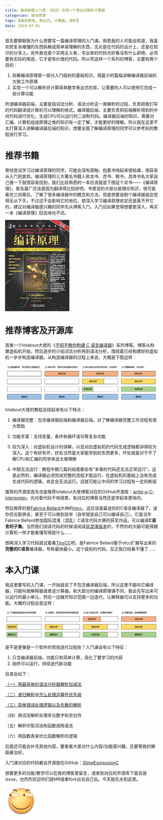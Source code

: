 ```yaml
---
title: 编译原理入门课：（前言）实现一个表达式解析计算器
categories: 编译原理
tags: [编译原理, 表达式, 计算器, 解析]
date: 2019-07-01
---
```


首先要聊聊我为什么想要写一篇编译原理的入门课。熟悉我的人可能会知道，我喜欢把复杂难懂的东西拆解成简单易理解的东西，无论是在代码的设计上，还是在知识的分享上。另外我也是个实用主义者，写出来的代码光好看没有什么卵用，必须要有实际的用途，它才是有价值的代码。所以写这样一个系列的博客，主要有两个目的：

1. 拆解编译原理里一部分入门级别的基础知识，用最少的篇幅讲解编译器前端的大致工作原理
2. 实现一个可以解析并计算简单数学表达式的库，让需要的人可以使用它完成一些计算功能

<!--more-->

所谓编译器前端，主要是指词法分析、语法分析这一类解析的过程，负责把我们写的代码翻译成计算机可以理解的格式。编译器后端，主要负责把前端解析得到的中间代码进行优化，生成CPU可以运行的二进制代码。编译器后端的知识，需要对汇编、计算机组成原理之类的知识有一定了解，才能更好的理解。所以我在这里不太打算深入讲解编译器后端的知识，想要全面了解编译原理的同学可以参考别的教程进行学习。

# 推荐书籍

曾经尝试学习过编译原理的同学，可能会深有感触，抱着书啃起来很枯燥，很容易从入门到放弃。编译原理的三大著名书籍人称龙书、虎书、鲸书，具体书名大家自己搜一下就很容易找到。我们比较熟悉的一本应该就是下图这个龙书——《编译原理》，普及最广应该是因为翻译得比较好吧。书里说的大部分是理论知识，很可能看完三四章后，了解了很多编译器中的概念和方法，但是想要自制个编译器就会觉得无从下手。不过这不会影响它的地位，想深入学习编译原理肯定还是离不开它的，建议对编译器感兴趣的同学先从博客入门，入门后如果觉得想要更深入，再买一本《编译原理》回去啃也不迟。

![01-A](/2019/07/01-A.png)

# 推荐博客及开源库

首推一个lotabout大佬的《[手把手教你构建 C 语言编译器](https://lotabout.me/2015/write-a-C-interpreter-0/)》系列博客。博客从构建虚拟机开始，然后逐步的介绍词法分析再到语法分析，围绕着已经构建好的虚拟机一步步构造编译器。从构造编译器的过程上来说，大概是下图这样：

![01-B](/2019/07/01-B.png)

lotabout大佬的教程总结起来有以下特点：

1. 编译器完整：包含编译器前端和编译器后端，对了解编译器完整工作流程有很大帮助

2. 功能丰富：支持变量，条件和循环语句等复杂功能

3. 较为深入：对虚拟机设计的讲解，以及对应虚拟机的代码生成逻辑都讲得较为深入。这个有好有坏，好处当然是大家能学到的东西更多，坏处就是对于不了解CPU和汇编的同学来说太难理解
4. 中期无法运行：教程中期几篇的结尾都会有“本章的代码还无法正常运行”。这是必然的，编译器必须完成完整的流程才能运行，在虚拟机的基础上没有完成生成代码的逻辑，肯定会无法运行。这就可能让中间的学习过程有一定的断层

推荐的开源库首先也是推荐lotabout大佬博客对应的GitHub开源库：[write-a-C-interpreter](https://github.com/lotabout/write-a-C-interpreter)。光对着代码干啃很累，有对应的博客当然还是学起来更快的。

然后推荐的是[Fabrice Bellard](https://zh.wikipedia.org/wiki/%E6%B3%95%E5%B8%83%E9%87%8C%E6%96%AF%C2%B7%E8%B4%9D%E6%8B%89)大神的[otcc](https://bellard.org/otcc/)，这应该是最迷你的C语言编译器了，迷你但五脏俱全，甚至于可以做到自举（自举就是自己可以编译自己）。它是当年Fabrice Bellard参加国际混淆（混乱）C语言代码大赛的获奖作品，可以编译**C语言的子集**。当然我们阅读代码的时候请阅读[非混淆版本](https://bellard.org/otcc/otccn.c)的，不然你的大脑可能得跟计算机一样才能看懂写得是什么……

想再深入学习代码就试着看[TinyCC](https://bellard.org/tcc/)吧，是Fabrice Bellard基于otcc扩展写出来的**完整的C语言**编译器，号称最快最小。这个级别的代码，反正我已经看不懂了……

# 本入门课

我这里要写的入门课，一开始就说了不包含编译器后端，所以这里不能叫它编译器，只能叫做解释器或者说计算器。和大部分的编译原理课不同，我会先写出来可以运行的最小单元，然后一边展开知识范围一边迭代，让解释器可以支持更多的功能。大概的过程会是这样：

![01-C](/2019/07/01-C.png)

是不是更像是一个软件的常规迭代过程些？入门课会有以下特征：

1. 只含编译器前端，功能只有简单计算，简化了要学习的内容
2. 始终可以运行，持续迭代新功能

目录会如下：

[（一）用最简单的语法分析器解析加减法](/2019/07/编译原理入门课：（一）用最简单的语法分析器解析加减法.html)

[（二）递归解析中怎么处理运算符优先级](/2019/07/编译原理入门课：（二）递归解析中怎么处理运算符优先级.html)

[（三）简单错误处理逻辑以及负数的解析](/2019/07/编译原理入门课：（三）简单错误处理逻辑以及负数的解析.html)

（四）用词法解析处理多位数字和空白符

（五）解析ID型词法和函数调用语法

（六）用函数表来优化函数解析的逻辑

后面还可能会补充其他内容，要看看大家对什么内容/功能感兴趣，还要等我的懒癌被治好。

入门课对应的代码都会开源放在GitHub：[SlimeExpressionC](https://github.com/HarrisonXi/SlimeExpressionC)

想要更多的功能/教学可以在我的博客里留言，或者到对应的开源库下面去提issue，也热烈欢迎你们提MR或者fork出去自己玩。今天就先水到这里。

![01-D](/stickers/001.png)